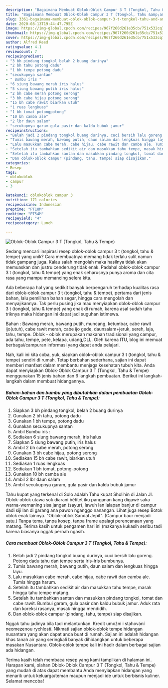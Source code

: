 ```yaml
---
description: "Bagaimana Membuat Oblok-Oblok Campur 3 T (Tongkol, Tahu &amp;amp; Tempe), Bikin Ngiler"
title: "Bagaimana Membuat Oblok-Oblok Campur 3 T (Tongkol, Tahu &amp;amp; Tempe), Bikin Ngiler"
slug: 3361-bagaimana-membuat-oblok-oblok-campur-3-t-tongkol-tahu-and-amp-tempe-bikin-ngiler
date: 2020-08-13T19:44:47.795Z
image: https://img-global.cpcdn.com/recipes/967f260d261e35cb/751x532cq70/oblok-oblok-campur-3-t-tongkol-tahu-tempe-foto-resep-utama.jpg
thumbnail: https://img-global.cpcdn.com/recipes/967f260d261e35cb/751x532cq70/oblok-oblok-campur-3-t-tongkol-tahu-tempe-foto-resep-utama.jpg
cover: https://img-global.cpcdn.com/recipes/967f260d261e35cb/751x532cq70/oblok-oblok-campur-3-t-tongkol-tahu-tempe-foto-resep-utama.jpg
author: Alfred Reed
ratingvalue: 4.1
reviewcount: 7
recipeingredient:
- "3 bh pindang tongkol belah 2 buang durinya"
- "2 bh tahu potong dadu"
- "1 bh tempe potong dadu"
- "secukupnya santan"
- " Bumbu iris "
- "6 siung bawang merah iris halus"
- "5 siung bawang putih iris halus"
- "2 bh cabe merah potong serong"
- "3 bh cabe hijau potong serong"
- "15 bh cabe rawit biarkan utuh"
- "1 ruas lengkuas"
- "1 bh tomat potongpotong"
- "10 bh camba ale"
- "2 lbr daun salam"
- "secukupnya garam gula pasir dan kaldu bubuk jamur"
recipeinstructions:
- "Belah jadi 2 pindang tongkol buang durinya, cuci bersih lalu goreng. Potong dadu tahu dan tempe serta iris-iris bumbunya."
- "Tumis bawang merah, bawang putih, daun salam dan lengkuas hingga layu."
- "Lalu masukkan cabe merah, cabe hijau, cabe rawit dan camba ale. Tumis hingga harum."
- "Setelah itu tambahkan sedikit air dan masukkan tahu tempe, masak hingga tahu tempe matang."
- "Setelah itu tambahkan santan dan masukkan pindang tongkol, tomat dan cabe rawit. Bumbui garam, gula pasir dan kaldu bubuk jamur. Aduk rata dan koreksi rasanya, masak hingga mendidih."
- "Dan oblok-oblok campur (pindang, tahu, tempe) siap disajikan."
categories:
- Resep
tags:
- oblokoblok
- campur
- 3

katakunci: oblokoblok campur 3 
nutrition: 171 calories
recipecuisine: Indonesian
preptime: "PT18M"
cooktime: "PT54M"
recipeyield: "4"
recipecategory: Lunch

---
```



![Oblok-Oblok Campur 3 T (Tongkol, Tahu &amp; Tempe)](https://img-global.cpcdn.com/recipes/967f260d261e35cb/751x532cq70/oblok-oblok-campur-3-t-tongkol-tahu-tempe-foto-resep-utama.jpg)

Sedang mencari inspirasi resep oblok-oblok campur 3 t (tongkol, tahu &amp; tempe) yang unik? Cara membuatnya memang tidak terlalu sulit namun tidak gampang juga. Kalau salah mengolah maka hasilnya tidak akan memuaskan dan justru cenderung tidak enak. Padahal oblok-oblok campur 3 t (tongkol, tahu &amp; tempe) yang enak seharusnya punya aroma dan cita rasa yang mampu memancing selera kita.

Ada beberapa hal yang sedikit banyak berpengaruh terhadap kualitas rasa dari oblok-oblok campur 3 t (tongkol, tahu &amp; tempe), pertama dari jenis bahan, lalu pemilihan bahan segar, hingga cara mengolah dan menyajikannya. Tak perlu pusing jika mau menyiapkan oblok-oblok campur 3 t (tongkol, tahu &amp; tempe) yang enak di rumah, karena asal sudah tahu triknya maka hidangan ini dapat jadi suguhan istimewa.

Bahan : Bawang merah, bawang putih, muncang, ketumbar, cabe rawit ijo(utuh), cabe rawit merah, cabe ijo gede, daunsalam+jeruk, sereh, laja, tahu, tempe. Oblok - oblok merupakan makanan tradisional yang campur, ada tahu, tempe, pete, kelapa, udang,DLL. Oleh karena ITU, blog ini memuat berbagai/campuran informasi yang dapat anda pelajari.


Nah, kali ini kita coba, yuk, siapkan oblok-oblok campur 3 t (tongkol, tahu &amp; tempe) sendiri di rumah. Tetap berbahan sederhana, sajian ini dapat memberi manfaat dalam membantu menjaga kesehatan tubuh kita. Anda dapat menyiapkan Oblok-Oblok Campur 3 T (Tongkol, Tahu &amp; Tempe) menggunakan 15 jenis bahan dan 6 langkah pembuatan. Berikut ini langkah-langkah dalam membuat hidangannya.

<!--inarticleads1-->

##### Bahan-bahan dan bumbu yang dibutuhkan dalam pembuatan Oblok-Oblok Campur 3 T (Tongkol, Tahu &amp; Tempe):

1. Siapkan 3 bh pindang tongkol, belah 2 buang durinya
1. Gunakan 2 bh tahu, potong dadu
1. Gunakan 1 bh tempe, potong dadu
1. Gunakan secukupnya santan
1. Ambil  Bumbu iris :
1. Sediakan 6 siung bawang merah, iris halus
1. Siapkan 5 siung bawang putih, iris halus
1. Ambil 2 bh cabe merah, potong serong
1. Gunakan 3 bh cabe hijau, potong serong
1. Sediakan 15 bh cabe rawit, biarkan utuh
1. Sediakan 1 ruas lengkuas
1. Sediakan 1 bh tomat, potong-potong
1. Gunakan 10 bh camba ale
1. Ambil 2 lbr daun salam
1. Ambil secukupnya garam, gula pasir dan kaldu bubuk jamur


Tahu kupat yang terkenal di Solo adalah Tahu kupat Sholihin di Jalan Jl. Oblok-oblok utawa sok diarani bétitét iku panganan kang digawé saka warna-wernaning sisa jangan (sayur), lawuh lan lalapan banjur di campur dadi siji lan di garang ana pawon nganggo nanangan. Lihat juga resep Botok oblok enak lainnya. &#34;Oblok-oblok Sandal Jepit&#34;. (Campur baur menjadi satu.) Tanpa tema, tanpa kosep, tanpa frame apalagi perencanaan yang matang. Terima kasih untuk pengamen hari ini (makanya kukasih seribu tadi karena biasanya nggak pernah ngasih. 

<!--inarticleads2-->

##### Cara membuat Oblok-Oblok Campur 3 T (Tongkol, Tahu &amp; Tempe):

1. Belah jadi 2 pindang tongkol buang durinya, cuci bersih lalu goreng. Potong dadu tahu dan tempe serta iris-iris bumbunya.
1. Tumis bawang merah, bawang putih, daun salam dan lengkuas hingga layu.
1. Lalu masukkan cabe merah, cabe hijau, cabe rawit dan camba ale. Tumis hingga harum.
1. Setelah itu tambahkan sedikit air dan masukkan tahu tempe, masak hingga tahu tempe matang.
1. Setelah itu tambahkan santan dan masukkan pindang tongkol, tomat dan cabe rawit. Bumbui garam, gula pasir dan kaldu bubuk jamur. Aduk rata dan koreksi rasanya, masak hingga mendidih.
1. Dan oblok-oblok campur (pindang, tahu, tempe) siap disajikan.


Nggak tahu jadinya bila tadi melantunkan. Kredit umožní i stahování neomezenou rychlostí. Nikmati sajian oblok-oblok tempe hidangan nusantara yang akan dapat anda buat di rumah. Sajian ini adalah hidangan khas tanah air yang seringkali banyak dihidangkan untuk beberapa masakan Nusantara. Oblok-oblok tempe kali ini hadir dalam berbagai sajian ada hidangan. 

Terima kasih telah membaca resep yang kami tampilkan di halaman ini. Harapan kami, olahan Oblok-Oblok Campur 3 T (Tongkol, Tahu &amp; Tempe) yang mudah di atas dapat membantu Anda menyiapkan hidangan yang menarik untuk keluarga/teman maupun menjadi ide untuk berbisnis kuliner. Selamat mencoba!
